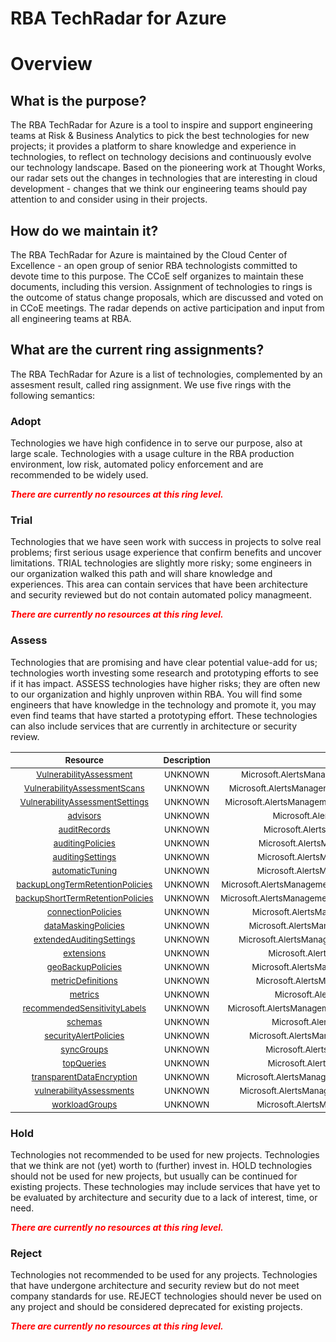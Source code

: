 
RBA TechRadar for Azure
=======================

# Overview

## What is the purpose?


The RBA TechRadar for Azure is a tool to inspire and support engineering teams at Risk & Business Analytics to pick the best technologies for new projects; it provides a platform to share knowledge and experience in technologies, to reflect on technology decisions and continuously evolve our technology landscape.  Based on the pioneering work at Thought Works, our radar sets out the changes in technologies that are interesting in cloud development - changes that we think our engineering teams should pay attention to and consider using in their projects.
## How do we maintain it?


The RBA TechRadar for Azure is maintained by the Cloud Center of Excellence - an open group of senior RBA technologists committed to devote time to this purpose.  The CCoE self organizes to maintain these documents, including this version.  Assignment of technologies to rings is the outcome of status change proposals, which are discussed and voted on in CCoE meetings.  The radar depends on active participation and input from all engineering teams at RBA.
## What are the current ring assignments?


The RBA TechRadar for Azure is a list of technologies, complemented by an assesment result, called ring assignment.  We use five rings with the following semantics:
### Adopt


Technologies we have high confidence in to serve our purpose, also at large scale.  Technologies with a usage culture in the RBA production environment, low risk, automated policy enforcement and are recommended to be widely used.  
  
***<font color="red"> There are currently no resources at this ring level. </font>***
### Trial


Technologies that we have seen work with success in projects to solve real problems;  first serious usage experience that confirm benefits and uncover limitations.  TRIAL technologies are slightly more risky; some engineers in our organization walked this path and will share knowledge and experiences.  This area can contain services that have been architecture and security reviewed but do not contain automated policy managmeent.  
  
***<font color="red"> There are currently no resources at this ring level. </font>***
### Assess


Technologies that are promising and have clear potential value-add for us; technologies worth investing some research and prototyping efforts to see if it has impact.  ASSESS technologies have higher risks;  they are often new to our organization and highly unproven within RBA.  You will find some engineers that have knowledge in the technology and promote it, you may even find teams that have started a prototyping effort.  These technologies can also include services that are currently in architecture or security review.  

|<sub>Resource</sub>|<sub>Description</sub>|<sub>Path</sub>|<sub>Status</sub>|
| :---: | :---: | :---: | :---: |
|<sub>[VulnerabilityAssessment](https://github.com/openrba/python-azure-techradar/tree/master/Microsoft.AlertsManagement/servers/databases/VulnerabilityAssessment)</sub>|<sub>UNKNOWN</sub>|<sub>Microsoft.AlertsManagement/servers/databases/VulnerabilityAssessment</sub>|<sub>ASSESS</sub>|
|<sub>[VulnerabilityAssessmentScans](https://github.com/openrba/python-azure-techradar/tree/master/Microsoft.AlertsManagement/servers/databases/VulnerabilityAssessmentScans)</sub>|<sub>UNKNOWN</sub>|<sub>Microsoft.AlertsManagement/servers/databases/VulnerabilityAssessmentScans</sub>|<sub>ASSESS</sub>|
|<sub>[VulnerabilityAssessmentSettings](https://github.com/openrba/python-azure-techradar/tree/master/Microsoft.AlertsManagement/servers/databases/VulnerabilityAssessmentSettings)</sub>|<sub>UNKNOWN</sub>|<sub>Microsoft.AlertsManagement/servers/databases/VulnerabilityAssessmentSettings</sub>|<sub>ASSESS</sub>|
|<sub>[advisors](https://github.com/openrba/python-azure-techradar/tree/master/Microsoft.AlertsManagement/servers/databases/advisors)</sub>|<sub>UNKNOWN</sub>|<sub>Microsoft.AlertsManagement/servers/databases/advisors</sub>|<sub>ASSESS</sub>|
|<sub>[auditRecords](https://github.com/openrba/python-azure-techradar/tree/master/Microsoft.AlertsManagement/servers/databases/auditRecords)</sub>|<sub>UNKNOWN</sub>|<sub>Microsoft.AlertsManagement/servers/databases/auditRecords</sub>|<sub>ASSESS</sub>|
|<sub>[auditingPolicies](https://github.com/openrba/python-azure-techradar/tree/master/Microsoft.AlertsManagement/servers/databases/auditingPolicies)</sub>|<sub>UNKNOWN</sub>|<sub>Microsoft.AlertsManagement/servers/databases/auditingPolicies</sub>|<sub>ASSESS</sub>|
|<sub>[auditingSettings](https://github.com/openrba/python-azure-techradar/tree/master/Microsoft.AlertsManagement/servers/databases/auditingSettings)</sub>|<sub>UNKNOWN</sub>|<sub>Microsoft.AlertsManagement/servers/databases/auditingSettings</sub>|<sub>ASSESS</sub>|
|<sub>[automaticTuning](https://github.com/openrba/python-azure-techradar/tree/master/Microsoft.AlertsManagement/servers/databases/automaticTuning)</sub>|<sub>UNKNOWN</sub>|<sub>Microsoft.AlertsManagement/servers/databases/automaticTuning</sub>|<sub>ASSESS</sub>|
|<sub>[backupLongTermRetentionPolicies](https://github.com/openrba/python-azure-techradar/tree/master/Microsoft.AlertsManagement/servers/databases/backupLongTermRetentionPolicies)</sub>|<sub>UNKNOWN</sub>|<sub>Microsoft.AlertsManagement/servers/databases/backupLongTermRetentionPolicies</sub>|<sub>ASSESS</sub>|
|<sub>[backupShortTermRetentionPolicies](https://github.com/openrba/python-azure-techradar/tree/master/Microsoft.AlertsManagement/servers/databases/backupShortTermRetentionPolicies)</sub>|<sub>UNKNOWN</sub>|<sub>Microsoft.AlertsManagement/servers/databases/backupShortTermRetentionPolicies</sub>|<sub>ASSESS</sub>|
|<sub>[connectionPolicies](https://github.com/openrba/python-azure-techradar/tree/master/Microsoft.AlertsManagement/servers/databases/connectionPolicies)</sub>|<sub>UNKNOWN</sub>|<sub>Microsoft.AlertsManagement/servers/databases/connectionPolicies</sub>|<sub>ASSESS</sub>|
|<sub>[dataMaskingPolicies](https://github.com/openrba/python-azure-techradar/tree/master/Microsoft.AlertsManagement/servers/databases/dataMaskingPolicies)</sub>|<sub>UNKNOWN</sub>|<sub>Microsoft.AlertsManagement/servers/databases/dataMaskingPolicies</sub>|<sub>ASSESS</sub>|
|<sub>[extendedAuditingSettings](https://github.com/openrba/python-azure-techradar/tree/master/Microsoft.AlertsManagement/servers/databases/extendedAuditingSettings)</sub>|<sub>UNKNOWN</sub>|<sub>Microsoft.AlertsManagement/servers/databases/extendedAuditingSettings</sub>|<sub>ASSESS</sub>|
|<sub>[extensions](https://github.com/openrba/python-azure-techradar/tree/master/Microsoft.AlertsManagement/servers/databases/extensions)</sub>|<sub>UNKNOWN</sub>|<sub>Microsoft.AlertsManagement/servers/databases/extensions</sub>|<sub>ASSESS</sub>|
|<sub>[geoBackupPolicies](https://github.com/openrba/python-azure-techradar/tree/master/Microsoft.AlertsManagement/servers/databases/geoBackupPolicies)</sub>|<sub>UNKNOWN</sub>|<sub>Microsoft.AlertsManagement/servers/databases/geoBackupPolicies</sub>|<sub>ASSESS</sub>|
|<sub>[metricDefinitions](https://github.com/openrba/python-azure-techradar/tree/master/Microsoft.AlertsManagement/servers/databases/metricDefinitions)</sub>|<sub>UNKNOWN</sub>|<sub>Microsoft.AlertsManagement/servers/databases/metricDefinitions</sub>|<sub>ASSESS</sub>|
|<sub>[metrics](https://github.com/openrba/python-azure-techradar/tree/master/Microsoft.AlertsManagement/servers/databases/metrics)</sub>|<sub>UNKNOWN</sub>|<sub>Microsoft.AlertsManagement/servers/databases/metrics</sub>|<sub>ASSESS</sub>|
|<sub>[recommendedSensitivityLabels](https://github.com/openrba/python-azure-techradar/tree/master/Microsoft.AlertsManagement/servers/databases/recommendedSensitivityLabels)</sub>|<sub>UNKNOWN</sub>|<sub>Microsoft.AlertsManagement/servers/databases/recommendedSensitivityLabels</sub>|<sub>ASSESS</sub>|
|<sub>[schemas](https://github.com/openrba/python-azure-techradar/tree/master/Microsoft.AlertsManagement/servers/databases/schemas)</sub>|<sub>UNKNOWN</sub>|<sub>Microsoft.AlertsManagement/servers/databases/schemas</sub>|<sub>ASSESS</sub>|
|<sub>[securityAlertPolicies](https://github.com/openrba/python-azure-techradar/tree/master/Microsoft.AlertsManagement/servers/databases/securityAlertPolicies)</sub>|<sub>UNKNOWN</sub>|<sub>Microsoft.AlertsManagement/servers/databases/securityAlertPolicies</sub>|<sub>ASSESS</sub>|
|<sub>[syncGroups](https://github.com/openrba/python-azure-techradar/tree/master/Microsoft.AlertsManagement/servers/databases/syncGroups)</sub>|<sub>UNKNOWN</sub>|<sub>Microsoft.AlertsManagement/servers/databases/syncGroups</sub>|<sub>ASSESS</sub>|
|<sub>[topQueries](https://github.com/openrba/python-azure-techradar/tree/master/Microsoft.AlertsManagement/servers/databases/topQueries)</sub>|<sub>UNKNOWN</sub>|<sub>Microsoft.AlertsManagement/servers/databases/topQueries</sub>|<sub>ASSESS</sub>|
|<sub>[transparentDataEncryption](https://github.com/openrba/python-azure-techradar/tree/master/Microsoft.AlertsManagement/servers/databases/transparentDataEncryption)</sub>|<sub>UNKNOWN</sub>|<sub>Microsoft.AlertsManagement/servers/databases/transparentDataEncryption</sub>|<sub>ASSESS</sub>|
|<sub>[vulnerabilityAssessments](https://github.com/openrba/python-azure-techradar/tree/master/Microsoft.AlertsManagement/servers/databases/vulnerabilityAssessments)</sub>|<sub>UNKNOWN</sub>|<sub>Microsoft.AlertsManagement/servers/databases/vulnerabilityAssessments</sub>|<sub>ASSESS</sub>|
|<sub>[workloadGroups](https://github.com/openrba/python-azure-techradar/tree/master/Microsoft.AlertsManagement/servers/databases/workloadGroups)</sub>|<sub>UNKNOWN</sub>|<sub>Microsoft.AlertsManagement/servers/databases/workloadGroups</sub>|<sub>ASSESS</sub>|

### Hold


Technologies not recommended to be used for new projects. Technologies that we think are not (yet) worth to (further) invest in.  HOLD technologies should not be used for new projects, but usually can be continued for existing projects.  These technologies may include services that have yet to be evaluated by architecture and security due to a lack of interest, time, or need.  
  
***<font color="red"> There are currently no resources at this ring level. </font>***
### Reject


Technologies not recommended to be used for any projects. Technologies that have undergone architecture and security review but do not meet company standards for use.  REJECT technologies should never be used on any project and should be considered deprecated for existing projects.  
  
***<font color="red"> There are currently no resources at this ring level. </font>***